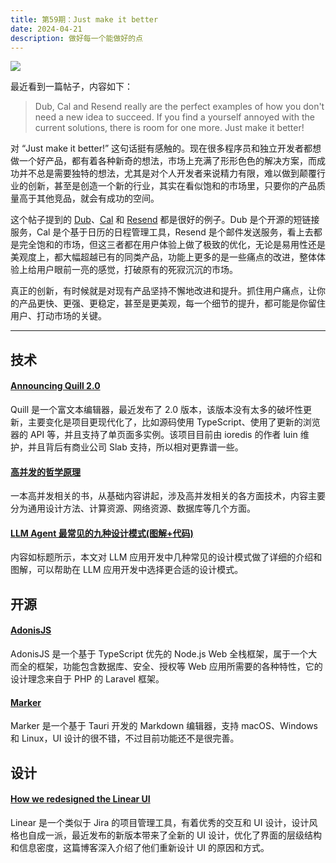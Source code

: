 ```yaml
---
title: 第59期：Just make it better
date: 2024-04-21
description: 做好每一个能做好的点
---
```


![](/static/weekly/issue-59-cover.jpg)

最近看到一篇帖子，内容如下：

> Dub, Cal and Resend really are the perfect examples of how you don't need a new idea to succeed. If you find a yourself annoyed with the current solutions, there is room for one more. Just make it better!

对 “Just make it better!” 这句话挺有感触的。现在很多程序员和独立开发者都想做一个好产品，都有着各种新奇的想法，市场上充满了形形色色的解决方案，而成功并不总是需要独特的想法，尤其是对个人开发者来说精力有限，难以做到颠覆行业的创新，甚至是创造一个新的行业，其实在看似饱和的市场里，只要你的产品质量高于其他竞品，就会有成功的空间。

这个帖子提到的 [Dub](https://dub.co/)、[Cal](https://cal.com/) 和 [Resend](https://resend.com/) 都是很好的例子。Dub 是个开源的短链接服务，Cal 是个基于日历的日程管理工具，Resend 是个邮件发送服务，看上去都是完全饱和的市场，但这三者都在用户体验上做了极致的优化，无论是易用性还是美观度上，都大幅超越已有的同类产品，功能上更多的是一些痛点的改进，整体体验上给用户眼前一亮的感觉，打破原有的死寂沉沉的市场。

真正的创新，有时候就是对现有产品坚持不懈地改进和提升。抓住用户痛点，让你的产品更快、更强、更稳定，甚至是更美观，每一个细节的提升，都可能是你留住用户、打动市场的关键。

<hr />

## 技术

#### [Announcing Quill 2.0](https://slab.com/blog/announcing-quill-2-0)

Quill 是一个富文本编辑器，最近发布了 2.0 版本，该版本没有太多的破坏性更新，主要变化是项目更现代化了，比如源码使用 TypeScript、使用了更新的浏览器的 API 等，并且支持了单页面多实例。该项目目前由 ioredis 的作者 luin 维护，并且背后有商业公司 Slab 支持，所以相对更靠谱一些。

#### [高并发的哲学原理](https://pphc.lvwenhan.com)

一本高并发相关的书，从基础内容讲起，涉及高并发相关的各方面技术，内容主要分为通用设计方法、计算资源、网络资源、数据库等几个方面。

#### [LLM Agent 最常见的九种设计模式(图解+代码)](https://mp.weixin.qq.com/s/EWdpOlzrgqOgHHWHdoFyGA)

内容如标题所示，本文对 LLM 应用开发中几种常见的设计模式做了详细的介绍和图解，可以帮助在 LLM 应用开发中选择更合适的设计模式。

## 开源

#### [AdonisJS](https://github.com/adonisjs/core)

AdonisJS 是一个基于 TypeScript 优先的 Node.js Web 全栈框架，属于一个大而全的框架，功能包含数据库、安全、授权等 Web 应用所需要的各种特性，它的设计理念来自于 PHP 的 Laravel 框架。

#### [Marker](https://github.com/tk04/Marker)

Marker 是一个基于 Tauri 开发的 Markdown 编辑器，支持 macOS、Windows 和 Linux，UI 设计的很不错，不过目前功能还不是很完善。

## 设计

#### [How we redesigned the Linear UI](https://linear.app/blog/how-we-redesigned-the-linear-ui)

Linear 是一个类似于 Jira 的项目管理工具，有着优秀的交互和 UI 设计，设计风格也自成一派，最近发布的新版本带来了全新的 UI 设计，优化了界面的层级结构和信息密度，这篇博客深入介绍了他们重新设计 UI 的原因和方式。
